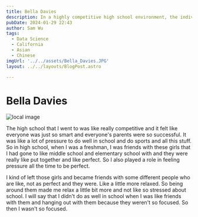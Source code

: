 ```yaml
---
title: Bella Davies
description: In a highly competitive high school environment, the individual initially felt pressured to be perfect, influenced by friends who seemed put together, but during sophomore year, everything changed.
pubDate: 2024-01-29 22:43
author: Sam Wu
tags:
  - Data Science
  - California
  - Asian
  - Chinese
imgUrl: '../../assets/Bella_Davies.JPG'
layout: ../../layouts/BlogPost.astro

---
```

# Bella Davies

![local image](../../assets/Bella_Davies.JPG)

The high school that I went to was like really competitive and it felt like everyone was just so smart and everyone's parents were so successful. It was like a lot of pressure to do well in school and do sports and all this stuff. So in high school, when I was a freshman, I was friends with these girls that I had gone to like middle school and elementary school with and they were really like put together and like perfect. So I also played a role in feeling pressure all the time to be perfect. 

I kind of left those girls and became friends with some different people who are like, not as perfect and they were. Like a little more relaxed. So being around them made me relax a little bit more and not like so stressed about school. I will say that I didn't do as well in school when I was like friends with them and hanging out with them because they weren't so focused. So then I wasn't so focused.


